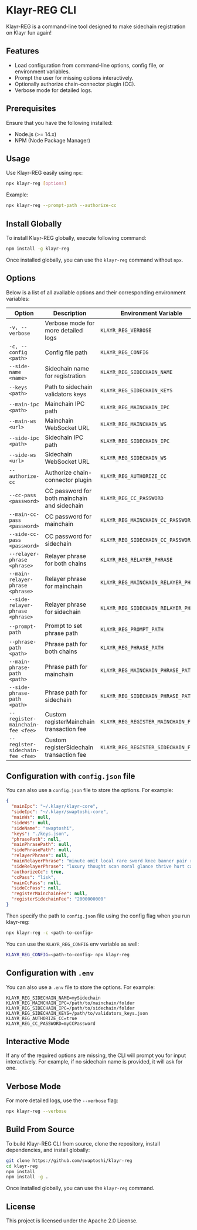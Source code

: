 # Klayr-REG CLI

Klayr-REG is a command-line tool designed to make sidechain registration on Klayr fun again!

## Features

- Load configuration from command-line options, config file, or environment variables.
- Prompt the user for missing options interactively.
- Optionally authorize chain-connector plugin (CC).
- Verbose mode for detailed logs.

## Prerequisites

Ensure that you have the following installed:

- Node.js (>= 14.x)
- NPM (Node Package Manager)

## Usage

Use Klayr-REG easily using `npx`:

```bash
npx klayr-reg [options]
```

Example:

```bash
npx klayr-reg --prompt-path --authorize-cc
```

## Install Globally

To install Klayr-REG globally, execute following command:

```bash
npm install -g klayr-reg
```

Once installed globally, you can use the `klayr-reg` command without `npx`.

## Options

Below is a list of all available options and their corresponding environment variables:

| Option                           | Description                                  | Environment Variable                 |
| -------------------------------- | -------------------------------------------- | ------------------------------------ |
| `-v, --verbose`                  | Verbose mode for more detailed logs          | `KLAYR_REG_VERBOSE`                  |
| `-c, --config <path>`            | Config file path                             | `KLAYR_REG_CONFIG`                   |
| `--side-name <name>`             | Sidechain name for registration              | `KLAYR_REG_SIDECHAIN_NAME`           |
| `--keys <path>`                  | Path to sidechain validators keys            | `KLAYR_REG_SIDECHAIN_KEYS`           |
| `--main-ipc <path>`              | Mainchain IPC path                           | `KLAYR_REG_MAINCHAIN_IPC`            |
| `--main-ws <url>`                | Mainchain WebSocket URL                      | `KLAYR_REG_MAINCHAIN_WS`             |
| `--side-ipc <path>`              | Sidechain IPC path                           | `KLAYR_REG_SIDECHAIN_IPC`            |
| `--side-ws <url>`                | Sidechain WebSocket URL                      | `KLAYR_REG_SIDECHAIN_WS`             |
| `--authorize-cc`                 | Authorize chain-connector plugin             | `KLAYR_REG_AUTHORIZE_CC`             |
| `--cc-pass <password>`           | CC password for both mainchain and sidechain | `KLAYR_REG_CC_PASSWORD`              |
| `--main-cc-pass <password>`      | CC password for mainchain                    | `KLAYR_REG_MAINCHAIN_CC_PASSWORD`    |
| `--side-cc-pass <password>`      | CC password for sidechain                    | `KLAYR_REG_SIDECHAIN_CC_PASSWORD`    |
| `--relayer-phrase <phrase>`      | Relayer phrase for both chains               | `KLAYR_REG_RELAYER_PHRASE`           |
| `--main-relayer-phrase <phrase>` | Relayer phrase for mainchain                 | `KLAYR_REG_MAINCHAIN_RELAYER_PHRASE` |
| `--side-relayer-phrase <phrase>` | Relayer phrase for sidechain                 | `KLAYR_REG_SIDECHAIN_RELAYER_PHRASE` |
| `--prompt-path`                  | Prompt to set phrase path                    | `KLAYR_REG_PROMPT_PATH`              |
| `--phrase-path <path>`           | Phrase path for both chains                  | `KLAYR_REG_PHRASE_PATH`              |
| `--main-phrase-path <path>`      | Phrase path for mainchain                    | `KLAYR_REG_MAINCHAIN_PHRASE_PATH`    |
| `--side-phrase-path <path>`      | Phrase path for sidechain                    | `KLAYR_REG_SIDECHAIN_PHRASE_PATH`    |
| `--register-mainchain-fee <fee>` | Custom registerMainchain transaction fee     | `KLAYR_REG_REGISTER_MAINCHAIN_FEE`   |
| `--register-sidechain-fee <fee>` | Custom registerSidechain transaction fee     | `KLAYR_REG_REGISTER_SIDECHAIN_FEE`   |

## Configuration with `config.json` file

You can also use a `config.json` file to store the options. For example:

```json
{
  "mainIpc": "~/.klayr/klayr-core",
  "sideIpc": "~/.klayr/swaptoshi-core",
  "mainWs": null,
  "sideWs": null,
  "sideName": "swaptoshi",
  "keys": "./keys.json",
  "phrasePath": null,
  "mainPhrasePath": null,
  "sidePhrasePath": null,
  "relayerPhrase": null,
  "mainRelayerPhrase": "minute omit local rare sword knee banner pair rib museum shadow juice",
  "sideRelayerPhrase": "luxury thought scan moral glance thrive hurt cable found twelve share dolphin",
  "authorizeCc": true,
  "ccPass": "lisk",
  "mainCcPass": null,
  "sideCcPass": null,
  "registerMainchainFee": null,
  "registerSidechainFee": "2000000000"
}
```

Then specify the path to `config.json` file using the config flag when you run klayr-reg:

```bash
npx klayr-reg -c <path-to-config>
```

You can use the `KLAYR_REG_CONFIG` env variable as well:

```bash
KLAYR_REG_CONFIG=<path-to-config> npx klayr-reg
```

## Configuration with `.env`

You can also use a `.env` file to store the options. For example:

```
KLAYR_REG_SIDECHAIN_NAME=mySidechain
KLAYR_REG_MAINCHAIN_IPC=/path/to/mainchain/folder
KLAYR_REG_SIDECHAIN_IPC=/path/to/sidechain/folder
KLAYR_REG_SIDECHAIN_KEYS=/path/to/validators_keys.json
KLAYR_REG_AUTHORIZE_CC=true
KLAYR_REG_CC_PASSWORD=myCCPassword
```

## Interactive Mode

If any of the required options are missing, the CLI will prompt you for input interactively. For example, if no sidechain name is provided, it will ask for one.

## Verbose Mode

For more detailed logs, use the `--verbose` flag:

```bash
npx klayr-reg --verbose
```

## Build From Source

To build Klayr-REG CLI from source, clone the repository, install dependencies, and install globally:

```bash
git clone https://github.com/swaptoshi/klayr-reg
cd klayr-reg
npm install
npm install -g .
```

Once installed globally, you can use the `klayr-reg` command.

## License

This project is licensed under the Apache 2.0 License.
